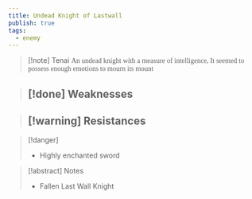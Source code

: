 ```yaml
---
title: Undead Knight of Lastwall
publish: true
tags:
  - enemy
---
```


> [!note] Tenai
> <span style="font-family: 'Lucida Handwriting'; font-optical-sizing: auto; font-style: normal; word-break: break-word;">An undead knight with a measure of intelligence, It seemed to possess enough emotions to mourn its mount<span/>

> [!done] Weaknesses
> - 

> [!warning] Resistances
> - 

> [!danger]
> - Highly enchanted sword

> [!abstract] Notes
> - Fallen Last Wall Knight